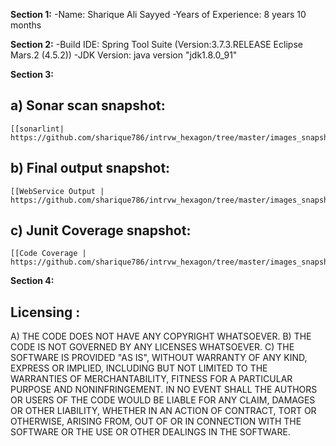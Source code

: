 **Section 1:**
	-Name: Sharique Ali Sayyed
	-Years of Experience: 8 years 10 months
	
**Section 2:**
	-Build IDE: Spring Tool Suite (Version:3.7.3.RELEASE Eclipse Mars.2 (4.5.2))
	-JDK Version: java version "jdk1.8.0_91"

**Section 3:**

a) Sonar scan snapshot:
------------------------
	[[sonarlint| https://github.com/sharique786/intrvw_hexagon/tree/master/images_snapshot/sonarlint.png]]
b) Final output snapshot:
------------------------
	[[WebService Output | https://github.com/sharique786/intrvw_hexagon/tree/master/images_snapshot/Output1.png]]
c) Junit Coverage snapshot:
------------------------
	[[Code Coverage | https://github.com/sharique786/intrvw_hexagon/tree/master/images_snapshot/JUnit1.png]]

**Section 4:**

Licensing :
--------------

A)	THE CODE DOES NOT HAVE ANY COPYRIGHT WHATSOEVER. 
B)	THE CODE IS NOT GOVERNED BY ANY LICENSES WHATSOEVER. 
C)	THE SOFTWARE IS PROVIDED "AS IS", WITHOUT WARRANTY OF ANY KIND, EXPRESS OR IMPLIED, INCLUDING BUT NOT LIMITED TO THE WARRANTIES OF MERCHANTABILITY, FITNESS FOR A PARTICULAR PURPOSE AND NONINFRINGEMENT. IN NO EVENT SHALL THE AUTHORS OR USERS OF THE CODE WOULD BE LIABLE FOR ANY CLAIM, DAMAGES OR OTHER LIABILITY, WHETHER IN AN ACTION OF CONTRACT, TORT OR OTHERWISE, ARISING FROM, OUT OF OR IN CONNECTION WITH THE SOFTWARE OR THE USE OR OTHER DEALINGS IN THE SOFTWARE.
